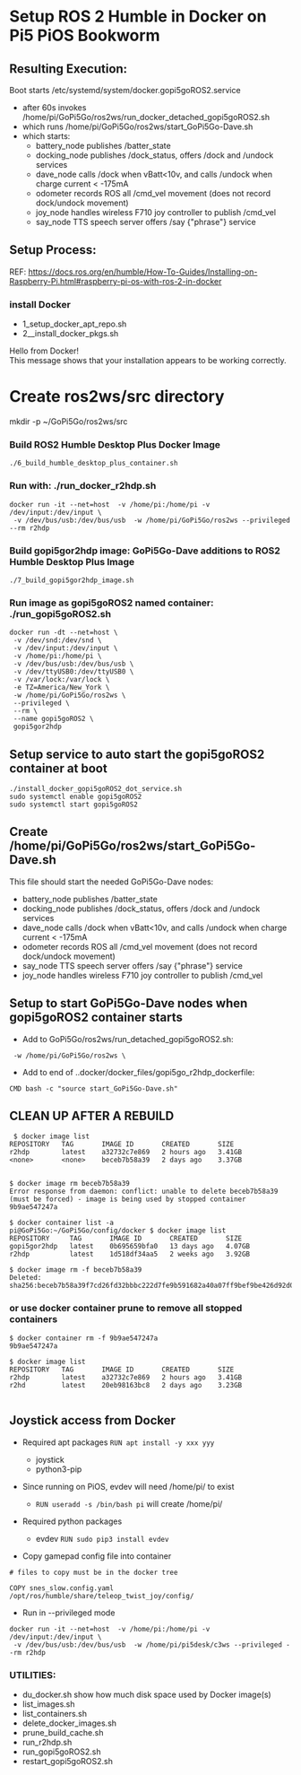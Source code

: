 #  Setup ROS 2 Humble in Docker on Pi5 PiOS Bookworm

## Resulting Execution:

Boot starts /etc/systemd/system/docker.gopi5goROS2.service  
- after 60s invokes /home/pi/GoPi5Go/ros2ws/run_docker_detached_gopi5goROS2.sh  
- which runs /home/pi/GoPi5Go/ros2ws/start_GoPi5Go-Dave.sh
- which starts:  
  - battery_node  publishes /batter_state  
  - docking_node  publishes /dock_status, offers /dock and /undock services  
  - dave_node     calls /dock when vBatt<10v, and calls /undock when charge current < -175mA  
  - odometer      records ROS all /cmd_vel movement (does not record dock/undock movement)  
  - joy_node      handles wireless F710 joy controller to publish /cmd_vel  
  - say_node      TTS speech server offers /say {"phrase"} service  


## Setup Process:  

REF: https://docs.ros.org/en/humble/How-To-Guides/Installing-on-Raspberry-Pi.html#raspberry-pi-os-with-ros-2-in-docker  

### install Docker  

- 1_setup_docker_apt_repo.sh  
- 2__install_docker_pkgs.sh   

Hello from Docker!  
This message shows that your installation appears to be working correctly.  

# Create ros2ws/src directory  

mkdir -p ~/GoPi5Go/ros2ws/src  

### Build ROS2 Humble Desktop Plus Docker Image  

```
./6_build_humble_desktop_plus_container.sh  
```

### Run with:  ./run_docker_r2hdp.sh  

```
docker run -it --net=host  -v /home/pi:/home/pi -v /dev/input:/dev/input \
 -v /dev/bus/usb:/dev/bus/usb  -w /home/pi/GoPi5Go/ros2ws --privileged --rm r2hdp
```

### Build gopi5gor2hdp image:  GoPi5Go-Dave additions to ROS2 Humble Desktop Plus Image  

```
./7_build_gopi5gor2hdp_image.sh  
```

### Run image as gopi5goROS2 named container:  ./run_gopi5goROS2.sh  

```
docker run -dt --net=host \
 -v /dev/snd:/dev/snd \
 -v /dev/input:/dev/input \
 -v /home/pi:/home/pi \
 -v /dev/bus/usb:/dev/bus/usb \
 -v /dev/ttyUSB0:/dev/ttyUSB0 \
 -v /var/lock:/var/lock \
 -e TZ=America/New_York \
 -w /home/pi/GoPi5Go/ros2ws \
 --privileged \
 --rm \
 --name gopi5goROS2 \
 gopi5gor2hdp

```

## Setup service to auto start the gopi5goROS2 container at boot  

```
./install_docker_gopi5goROS2_dot_service.sh
sudo systemctl enable gopi5goROS2
sudo systemctl start gopi5goROS2
```

## Create /home/pi/GoPi5Go/ros2ws/start_GoPi5Go-Dave.sh  

This file should start the needed GoPi5Go-Dave nodes:  
- battery_node  publishes /batter_state  
- docking_node  publishes /dock_status, offers /dock and /undock services  
- dave_node     calls /dock when vBatt<10v, and calls /undock when charge current < -175mA  
- odometer      records ROS all /cmd_vel movement (does not record dock/undock movement)  
- say_node      TTS speech server offers /say {"phrase"} service  
- joy_node      handles wireless F710 joy controller to publish /cmd_vel  


## Setup to start GoPi5Go-Dave nodes when gopi5goROS2 container starts  

- Add to GoPi5Go/ros2ws/run_detached_gopi5goROS2.sh:  

```
 -w /home/pi/GoPi5Go/ros2ws \
```

- Add to end of ..docker/docker_files/gopi5go_r2hdp_dockerfile:  

```
CMD bash -c "source start_GoPi5Go-Dave.sh"
```


## CLEAN UP AFTER A REBUILD  

```
 $ docker image list  
REPOSITORY   TAG       IMAGE ID       CREATED       SIZE  
r2hdp        latest    a32732c7e869   2 hours ago   3.41GB  
<none>       <none>    beceb7b58a39   2 days ago    3.37GB  


$ docker image rm beceb7b58a39  
Error response from daemon: conflict: unable to delete beceb7b58a39 (must be forced) - image is being used by stopped container 9b9ae547247a  

$ docker container list -a  
pi@GoPi5Go:~/GoPi5Go/config/docker $ docker image list
REPOSITORY     TAG       IMAGE ID       CREATED       SIZE
gopi5gor2hdp   latest    0b695659bfa0   13 days ago   4.07GB
r2hdp          latest    1d518df34aa5   2 weeks ago   3.92GB

$ docker image rm -f beceb7b58a39  
Deleted: sha256:beceb7b58a39f7cd26fd32bbbc222d7fe9b591682a40a07ff9bef9be426d92d0  
```


### or use docker container prune to remove all stopped containers  

```
$ docker container rm -f 9b9ae547247a  
9b9ae547247a  

$ docker image list  
REPOSITORY   TAG       IMAGE ID       CREATED       SIZE  
r2hdp        latest    a32732c7e869   2 hours ago   3.41GB  
r2hd         latest    20eb98163bc8   2 days ago    3.23GB  


```


## Joystick access from Docker  

- Required apt packages  ```RUN apt install -y xxx yyy```  
  - joystick  
  - python3-pip  

- Since running on PiOS, evdev will need /home/pi/ to exist  
  - ```RUN useradd -s /bin/bash pi``` will create /home/pi/  

- Required python packages  
  - evdev  ```RUN sudo pip3 install evdev```  

- Copy gamepad config file into container  

```
# files to copy must be in the docker tree

COPY snes_slow.config.yaml /opt/ros/humble/share/teleop_twist_joy/config/
```

- Run in --privileged mode  

```
docker run -it --net=host  -v /home/pi:/home/pi -v /dev/input:/dev/input \
 -v /dev/bus/usb:/dev/bus/usb  -w /home/pi/pi5desk/c3ws --privileged --rm r2hdp
```


### UTILITIES:
- du_docker.sh         show how much disk space used by Docker image(s)
- list_images.sh  
- list_containers.sh
- delete_docker_images.sh
- prune_build_cache.sh
- run_r2hdp.sh
- run_gopi5goROS2.sh
- restart_gopi5goROS2.sh


